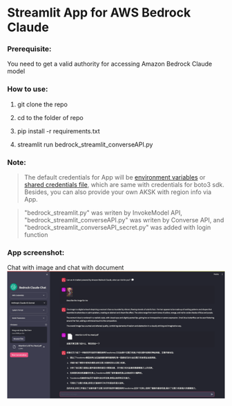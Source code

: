 # Streamlit App for AWS Bedrock Claude  

### Prerequisite:
You need to get a valid authority for accessing Amazon Bedrock Claude model

### How to use:  
1. git clone the repo  

2. cd to the folder of repo  

3. pip install -r requirements.txt  

4. streamlit run bedrock_streamlit_converseAPI.py  

### Note:  
> The default credentials for App will be [environment variables](https://boto3.amazonaws.com/v1/documentation/api/latest/guide/credentials.html#environment-variables) or [shared credentials file](https://boto3.amazonaws.com/v1/documentation/api/latest/guide/credentials.html#shared-credentials-file), which are same with credentials for boto3 sdk. Besides, you can also provide your own AKSK with region info via App.  

> "bedrock_streamlit.py" was writen by InvokeModel API, "bedrock_streamlit_converseAPI.py" was writen by Converse API, and "bedrock_streamlit_converseAPI_secret.py" was added with login function


### App screenshot:
Chat with image and chat with document
![screenshot](./utils/app-screenshot.png)